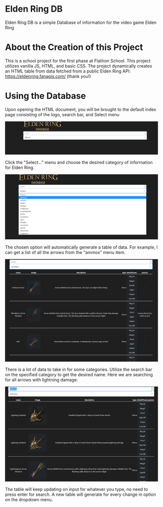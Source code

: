# Elden Ring DB
Elden Ring DB is a simple Database of information for the video game Elden Ring

# About the Creation of this Project
This is a school project for the first phase at FlatIron School. This project utilizes vanilla JS, HTML, and basic CSS. The project dynamically creates an HTML table from data fetched from a public Elden Ring API: https://eldenring.fanapis.com/ (thank you!)

# Using the Database

Upon opening the HTML document, you will be brought to the default index page consisting of the logo, search bar, and Select menu

<img src="imgs/dbloaded.png" alt="default index page of the database">

Click the "Select..." menu and choose the desired category of information for Elden Ring.

<img src="imgs/dropdownmenu.png" alt="dropdown menu">

The chosen option will automatically generate a table of data. For example, I can get a list of all the arrows from the "ammos" menu item.

<img src="imgs/tablegen.png" alt="generated table">

There is a lot of data to take in for some categories. Utilize the search bar on the specified category to get the desired name. Here we are searching for all arrows with lightning damage:

<img src="imgs/searchexample.png" alt="search input for lightning brings up all lightning arrows">

The table will keep updating on input for whatever you type, no need to press enter for search. A new table will generate for every change in option on the dropdown menu. 